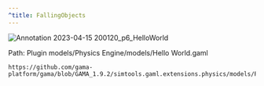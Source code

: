 ```yaml
---
^title: FallingObjects
---
```


![Annotation 2023-04-15 200120_p6_HelloWorld](https://user-images.githubusercontent.com/4437331/232246100-6ab90a5d-3142-479e-ad2b-b3cfe7c37f12.png)

Path: Plugin models/Physics Engine/models/Hello World.gaml

```gaml reference
https://github.com/gama-platform/gama/blob/GAMA_1.9.2/simtools.gaml.extensions.physics/models/Physics%20Engine/models/Hello%20World.gaml
```


